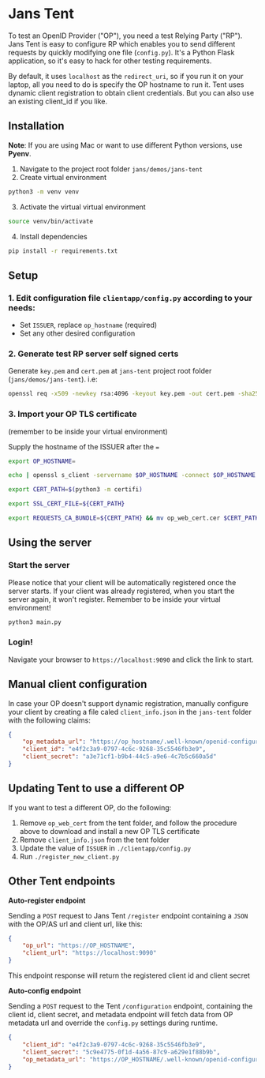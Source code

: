 # Jans Tent

To test an OpenID Provider ("OP"), you need a test Relying Party ("RP"). Jans
Tent is easy to configure RP which enables you to send different requests by
quickly modifying one file (`config.py`). It's a Python Flask application,
so it's easy to hack for other testing requirements.

By default, it uses `localhost` as the `redirect_uri`, so if you run it on your
laptop, all you need to do is specify the OP hostname to run it. Tent uses
dynamic client registration to obtain client credentials. But you can also use
an existing client_id if you like.

## Installation

**Note**: If you are using Mac or want to use different Python versions, use
**Pyenv**.

1. Navigate to the project root folder `jans/demos/jans-tent`
2. Create virtual environment
```bash
python3 -m venv venv
````
3. Activate the virtual virtual environment
```bash
source venv/bin/activate
```
4. Install dependencies
```bash
pip install -r requirements.txt
```

## Setup

### 1. Edit configuration file `clientapp/config.py` according to your needs:
  * Set `ISSUER`, replace `op_hostname` (required)
  * Set any other desired configuration

### 2. Generate test RP server self signed certs

Generate `key.pem` and `cert.pem` at `jans-tent` project root folder (`jans/demos/jans-tent`). i.e:
```bash
openssl req -x509 -newkey rsa:4096 -keyout key.pem -out cert.pem -sha256 -days 365 -nodes
```

### 3. Import your OP TLS certificate

(remember to be inside your virtual environment)

Supply the hostname of the ISSUER after the `=`

```bash
export OP_HOSTNAME=
```

```bash
echo | openssl s_client -servername $OP_HOSTNAME -connect $OP_HOSTNAME:443 | sed -ne  '/-BEGIN CERTIFICATE-/,/-END CERTIFICATE-/p' > op_web_cert.cer
```

```bash
export CERT_PATH=$(python3 -m certifi)
```

```bash
export SSL_CERT_FILE=${CERT_PATH}
```

```bash
export REQUESTS_CA_BUNDLE=${CERT_PATH} && mv op_web_cert.cer $CERT_PATH
```

## Using the server

### Start the server

Please notice that your client will be automatically registered once the server
starts. If your client was already registered, when you start the server again,
it won't register. Remember to be inside your virtual environment!

```bash
python3 main.py
```

### Login!

Navigate your browser to `https://localhost:9090` and click the link to start.

## Manual client configuration

In case your OP doesn't support dynamic registration, manually configure your
client by creating a file caled `client_info.json` in the `jans-tent` folder
with the following claims:

```json
{
    "op_metadata_url": "https://op_hostname/.well-known/openid-configuration",
    "client_id": "e4f2c3a9-0797-4c6c-9268-35c5546fb3e9",
    "client_secret": "a3e71cf1-b9b4-44c5-a9e6-4c7b5c660a5d"
}
```

## Updating Tent to use a different OP

If you want to test a different OP, do the following:

1. Remove `op_web_cert` from the tent folder, and follow the procedure above
to download and install a new OP TLS certificate
2. Remove `client_info.json` from the tent folder
3. Update the value of `ISSUER` in `./clientapp/config.py`
4. Run `./register_new_client.py`

## Other Tent endpoints

**Auto-register endpoint**

Sending a `POST` request to Jans Tent `/register` endpoint containing a `JSON`
with the OP/AS url and client url, like this:

```json
{
    "op_url": "https://OP_HOSTNAME",
    "client_url": "https://localhost:9090"
}
```

This endpoint response will return the registered client id and client secret

**Auto-config endpoint**

Sending a `POST` request to the Tent `/configuration` endpoint, containing the
client id, client secret, and metadata endpoint will fetch data from OP metadata
url and override the `config.py` settings during runtime.

```json
{
    "client_id": "e4f2c3a9-0797-4c6c-9268-35c5546fb3e9",
    "client_secret": "5c9e4775-0f1d-4a56-87c9-a629e1f88b9b",
    "op_metadata_url": "https://OP_HOSTNAME/.well-known/openid-configuration"
}
```
